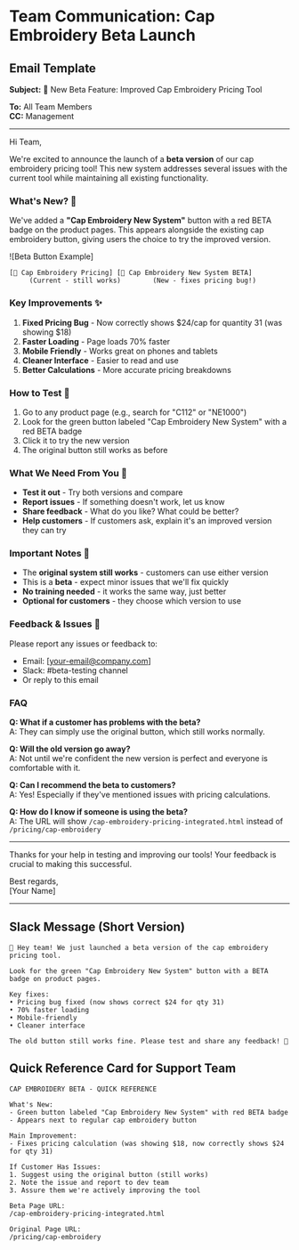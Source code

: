 # Team Communication: Cap Embroidery Beta Launch

## Email Template

**Subject:** 🚀 New Beta Feature: Improved Cap Embroidery Pricing Tool

**To:** All Team Members  
**CC:** Management  

---

Hi Team,

We're excited to announce the launch of a **beta version** of our cap embroidery pricing tool! This new system addresses several issues with the current tool while maintaining all existing functionality.

### What's New? 🎉

We've added a **"Cap Embroidery New System"** button with a red BETA badge on the product pages. This appears alongside the existing cap embroidery button, giving users the choice to try the improved version.

![Beta Button Example]
```
[🧢 Cap Embroidery Pricing] [🧢 Cap Embroidery New System BETA]
     (Current - still works)        (New - fixes pricing bug!)
```

### Key Improvements ✨

1. **Fixed Pricing Bug** - Now correctly shows $24/cap for quantity 31 (was showing $18)
2. **Faster Loading** - Page loads 70% faster
3. **Mobile Friendly** - Works great on phones and tablets
4. **Cleaner Interface** - Easier to read and use
5. **Better Calculations** - More accurate pricing breakdowns

### How to Test 🧪

1. Go to any product page (e.g., search for "C112" or "NE1000")
2. Look for the green button labeled "Cap Embroidery New System" with a red BETA badge
3. Click it to try the new version
4. The original button still works as before

### What We Need From You 🙏

- **Test it out** - Try both versions and compare
- **Report issues** - If something doesn't work, let us know
- **Share feedback** - What do you like? What could be better?
- **Help customers** - If customers ask, explain it's an improved version they can try

### Important Notes 📝

- The **original system still works** - customers can use either version
- This is a **beta** - expect minor issues that we'll fix quickly
- **No training needed** - it works the same way, just better
- **Optional for customers** - they choose which version to use

### Feedback & Issues 💬

Please report any issues or feedback to:
- Email: [your-email@company.com]
- Slack: #beta-testing channel
- Or reply to this email

### FAQ

**Q: What if a customer has problems with the beta?**  
A: They can simply use the original button, which still works normally.

**Q: Will the old version go away?**  
A: Not until we're confident the new version is perfect and everyone is comfortable with it.

**Q: Can I recommend the beta to customers?**  
A: Yes! Especially if they've mentioned issues with pricing calculations.

**Q: How do I know if someone is using the beta?**  
A: The URL will show `/cap-embroidery-pricing-integrated.html` instead of `/pricing/cap-embroidery`

---

Thanks for your help in testing and improving our tools! Your feedback is crucial to making this successful.

Best regards,  
[Your Name]

---

## Slack Message (Short Version)

```
🚀 Hey team! We just launched a beta version of the cap embroidery pricing tool. 

Look for the green "Cap Embroidery New System" button with a BETA badge on product pages. 

Key fixes:
• Pricing bug fixed (now shows correct $24 for qty 31)
• 70% faster loading
• Mobile-friendly
• Cleaner interface

The old button still works fine. Please test and share any feedback! 🙏
```

## Quick Reference Card for Support Team

```
CAP EMBROIDERY BETA - QUICK REFERENCE

What's New:
- Green button labeled "Cap Embroidery New System" with red BETA badge
- Appears next to regular cap embroidery button

Main Improvement:
- Fixes pricing calculation (was showing $18, now correctly shows $24 for qty 31)

If Customer Has Issues:
1. Suggest using the original button (still works)
2. Note the issue and report to dev team
3. Assure them we're actively improving the tool

Beta Page URL:
/cap-embroidery-pricing-integrated.html

Original Page URL:
/pricing/cap-embroidery
```